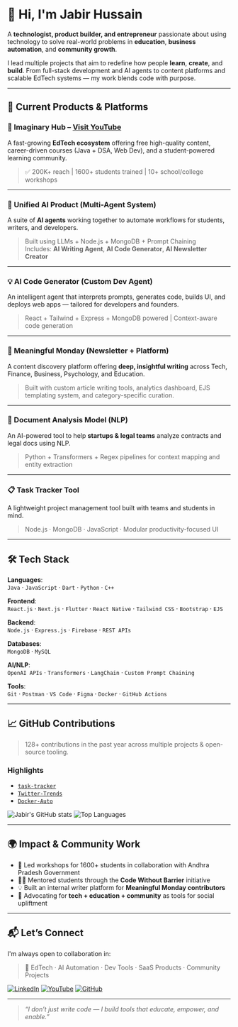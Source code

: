 # 👋 Hi, I'm Jabir Hussain

A **technologist, product builder, and entrepreneur** passionate about using technology to solve real-world problems in **education**, **business automation**, and **community growth**.

I lead multiple projects that aim to redefine how people **learn**, **create**, and **build**. From full-stack development and AI agents to content platforms and scalable EdTech systems — my work blends code with purpose.

---

## 🚀 Current Products & Platforms

### 🧠 Imaginary Hub – [Visit YouTube](https://www.youtube.com/@ImaginaryHub)
A fast-growing **EdTech ecosystem** offering free high-quality content, career-driven courses (Java + DSA, Web Dev), and a student-powered learning community.  
> ✅ 200K+ reach | 1600+ students trained | 10+ school/college workshops

---

### 🤖 Unified AI Product (Multi-Agent System)
A suite of **AI agents** working together to automate workflows for students, writers, and developers.  
> Built using LLMs + Node.js + MongoDB + Prompt Chaining  
> Includes: **AI Writing Agent**, **AI Code Generator**, **AI Newsletter Creator**

---

### 💡 AI Code Generator (Custom Dev Agent)
An intelligent agent that interprets prompts, generates code, builds UI, and deploys web apps — tailored for developers and founders.  
> React + Tailwind + Express + MongoDB powered | Context-aware code generation

---

### 📰 Meaningful Monday (Newsletter + Platform)
A content discovery platform offering **deep, insightful writing** across Tech, Finance, Business, Psychology, and Education.  
> Built with custom article writing tools, analytics dashboard, EJS templating system, and category-specific curation.

---

### 📄 Document Analysis Model (NLP)
An AI-powered tool to help **startups & legal teams** analyze contracts and legal docs using NLP.  
> Python + Transformers + Regex pipelines for context mapping and entity extraction

---

### 📋 Task Tracker Tool
A lightweight project management tool built with teams and students in mind.  
> Node.js · MongoDB · JavaScript · Modular productivity-focused UI

---

## 🛠️ Tech Stack

**Languages**:  
`Java` · `JavaScript` · `Dart` · `Python` · `C++`

**Frontend**:  
`React.js` · `Next.js` · `Flutter` · `React Native` · `Tailwind CSS` · `Bootstrap` · `EJS`

**Backend**:  
`Node.js` · `Express.js` · `Firebase` · `REST APIs`

**Databases**:  
`MongoDB` · `MySQL`

**AI/NLP**:  
`OpenAI APIs` · `Transformers` · `LangChain` · `Custom Prompt Chaining`

**Tools**:  
`Git` · `Postman` · `VS Code` · `Figma` · `Docker` · `GitHub Actions`

---

## 📈 GitHub Contributions

> 128+ contributions in the past year across multiple projects & open-source tooling.

### Highlights
- [`task-tracker`](https://github.com/ShaikMoinuddin98/task-tracker)
- [`Twitter-Trends`](https://github.com/ShaikMoinuddin98/Twitter-Trends)
- [`Docker-Auto`](https://github.com/ShaikMoinuddin98/Docker-Auto...)

![Jabir's GitHub stats](https://github-readme-stats.vercel.app/api?username=thejabirhussain&show_icons=true&theme=default)
![Top Languages](https://github-readme-stats.vercel.app/api/top-langs/?username=thejabirhussain&layout=compact)

---

## 🌍 Impact & Community Work

- 🏫 Led workshops for 1600+ students in collaboration with Andhra Pradesh Government
- 🧑‍🏫 Mentored students through the **Code Without Barrier** initiative
- 💡 Built an internal writer platform for **Meaningful Monday contributors**
- 🧠 Advocating for **tech + education + community** as tools for social upliftment

---

## 📬 Let’s Connect

I'm always open to collaboration in:

> 🚀 EdTech · AI Automation · Dev Tools · SaaS Products · Community Projects

[![LinkedIn](https://img.shields.io/badge/LinkedIn-0077B5?style=flat&logo=linkedin&logoColor=white)](https://www.linkedin.com/in/thejabirhussain/)
[![YouTube](https://img.shields.io/badge/YouTube-FF0000?style=flat&logo=youtube&logoColor=white)](https://www.youtube.com/@ImaginaryHub)
[![GitHub](https://img.shields.io/badge/GitHub-181717?style=flat&logo=github&logoColor=white)](https://github.com/thejabirhussain)

---

> _“I don’t just write code — I build tools that educate, empower, and enable.”_
